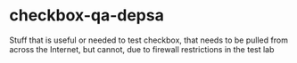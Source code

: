 checkbox-qa-depsa
=================

Stuff that is useful or needed to test checkbox, that needs to be pulled from across the Internet, but cannot, due to firewall restrictions in the test lab